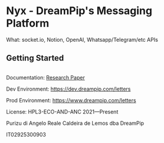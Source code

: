 # Nyx - DreamPip's Messaging Platform

What: socket.io, Notion, OpenAI, Whatsapp/Telegram/etc APIs

## Getting Started

```
```

Documentation: [Research Paper](https://angeloreale.notion.site/Lady-Science-100-Days-of-Products-Day-012-DreamLetter-Angelo-Reale-078155e635a747e8b06ba1c67ec28bfe?pvs=4)

Dev Environment: https://dev.dreampip.com/letters

Prod Environment: https://www.dreampip.com/letters

License: HPL3-ECO-AND-ANC 2021—Present

Purizu di Angelo Reale Caldeira de Lemos dba DreamPip

IT02925300903
